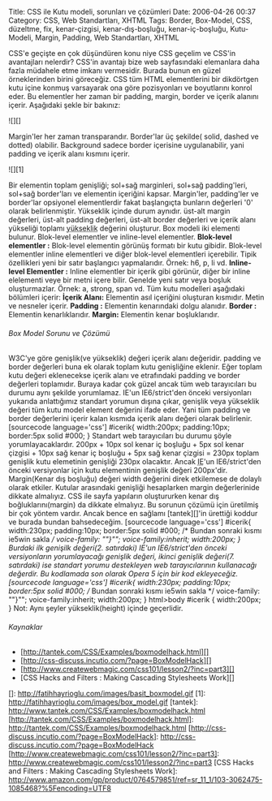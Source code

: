Title: CSS ile Kutu modeli, sorunları ve çözümleri
Date: 2006-04-26 00:37
Category: CSS, Web Standartları, XHTML
Tags: Border, Box-Model, CSS, düzeltme, fix, kenar-çizgisi, kenar-dış-boşluğu, kenar-iç-boşluğu, Kutu-Modeli, Margin, Padding, Web Standartları, XHTML

CSS'e geçişte en çok düşündüren konu niye CSS geçelim ve CSS'in
avantajları nelerdir? CSS'in avantajı bize web sayfasındaki elemanlara
daha fazla müdahele etme imkanı vermesidir. Burada bunun en güzel
örneklerinden birini göreceğiz. CSS tüm HTML elementlerini bir
dikdörtgen kutu içine konmuş varsayarak ona göre pozisyonları ve
boyutlarını konrol eder. Bu elementler her zaman bir padding, margin,
border ve içerik alanını içerir. <!--more-->Aşağıdaki şekle bir bakınız:

![][]

Margin'ler her zaman transparandır. Border'lar üç şekilde( solid, dashed
ve dotted) olabilir. Background sadece border içerisine uygulanabilir,
yani padding ve içerik alanı kısmını içerir.

![][1]

Bir elementin toplam genişliği; sol+sağ marginleri, sol+sağ
padding'leri, sol+sağ border'ları ve elementin içeriğini kapsar.
Margin'ler, padding'ler ve border'lar opsiyonel elementlerdir fakat
başlangıçta bunların değerleri '0' olarak belirlenmiştir. Yükseklik
içinde durum aynıdır. üst-alt margin değerleri, üst-alt padding
değerleri, üst-alt border değerleri ve içerik alanı yükseliği toplamı
<acronym title="height">yükseklik</acronym> değerini oluşturur. Box
modeli iki elementi bulunur. Blok-level elementler ve inline-level
elementler. **Blok-level elementler :** Blok-level elementin görünüş
formatı bir kutu gibidir. Blok-level elementler inline elementleri ve
diğer blok-level elementleri içerebilir. Tipik özellikleri yeni bir
satır başlangıcı yapmalarıdır. Örnek: h6, p, li vd. **Inline-level
Elementler :** Inline elementler bir içerik gibi görünür, diğer bir
inline elelementi veye bir metni içere bilir. Genelde yeni satır veya
boşluk oluşturmazlar. Örnek: a, strong, span vd. Tüm kutu modelleri
aşağıdaki bölümleri içerir: **İçerik Alanı:** Elementin asıl içeriğini
oluşturan kısmıdır. Metin ve nesneler içerir. **Padding :** Elementin
kenarındaki dolgu alanıdır. **Border :** Elementin kenarlıklarıdır.
**Margin:** Elementin kenar boşluklarıdır.

###### Box Model Sorunu ve Çözümü

W3C'ye göre genişlik(ve yükseklik) değeri içerik alanı değeridir.
padding ve border değerleri buna ek olarak toplam kutu genişliğine
eklenir. Eğer toplam kutu değeri eklenecekse içerik alanı ve etrafındaki
padding ve border değerleri toplamıdır. Buraya kadar çok güzel ancak tüm
web tarayıcıları bu durumu aynı şekilde yorumlamaz. IE'un IE6/strict'den
önceki versiyonları yukarıda anlattığımız standart yorumun dışına çıkar,
genişlik veya yükseklik değeri tüm kutu model element değerini ifade
eder. Yani tüm padding ve border değerlerini içerir kalan kısmıda içerik
alanı değeri olarak belirlenir. [sourcecode language='css'] #icerik{
width:200px; padding:10px; border:5px solid #000; } 
Standart web tarayıcıları bu durumu şöyle yorumlayacaklardır. 200px +
10px sol kenar iç boşluğu + 5px sol kenar çizgisi + 10px sağ kenar iç
boşluğu + 5px sağ kenar çizgisi = 230px toplam genişlik kutu elemetinin
genişliği 230px olacaktır. Ancak
<acronym title="İnternet Explorer">IE</acronym>'un IE6/strict'den önceki
versiyonlar için kutu elementinin genişlik değeri 200px'dir.
Margin(Kenar dış boşluğu) değeri width değerini direk etkilemese de
dolaylı olarak etkiler. Kutular arasındaki genişliği hesaplarken margin
değerlerinide dikkate almalıyız. CSS ile sayfa yapıların oluştururken
kenar dış boğluklarını(margin) da dikkate elmalıyız. Bu sorunun çözümü
için üretilmiş bir çok yöntem vardır. Ancak bence en sağlamı
[tantek][]'in ürettiği koddur ve burada bundan bahsedeceğim. [sourcecode
language='css'] #icerik{ width:230px; padding:10px; border:5px solid
#000; /* Bundan sonraki kısmı ie5win sakla */ voice-family:
""}""; voice-family:inherit; width:200px; }  Burdaki
ilk genişilk değeri(2. satırdaki) IE'un IE6/strict'den önceki
versiyonların yorumlayacağı genişlik değeri, ikinci genişlik değeri(7.
satırdaki) ise standart yorumu destekleyen web tarayıcılarının
kullanacağı değerdir. Bu kodlamada son olarak Opera 5 için bir kod
ekleyeceğiz. [sourcecode language='css'] #icerik{ width:230px;
padding:10px; border:5px solid #000; /* Bundan sonraki kısmı ie5win
sakla */ voice-family: ""}""; voice-family:inherit; width:200px; }
html>body #icerik { width:200px; }  Not: Aynı şeyler
yükseklik(height) içinde geçerlidir.

###### Kaynaklar

-   [http://tantek.com/CSS/Examples/boxmodelhack.html][]
-   [http://css-discuss.incutio.com/?page=BoxModelHack][]
-   [http://www.createwebmagic.com/css101/lesson2/?inc=part3][]
-   [CSS Hacks and Filters : Making Cascading Stylesheets Work][]

</p>

  []: http://fatihhayrioglu.com/images/basit_boxmodel.gif
  [1]: http://fatihhayrioglu.com/images/box_model.gif
  [tantek]: http://www.tantek.com/CSS/Examples/boxmodelhack.html
  [http://tantek.com/CSS/Examples/boxmodelhack.html]: http://tantek.com/CSS/Examples/boxmodelhack.html
  [http://css-discuss.incutio.com/?page=BoxModelHack]: http://css-discuss.incutio.com/?page=BoxModelHack
  [http://www.createwebmagic.com/css101/lesson2/?inc=part3]: http://www.createwebmagic.com/css101/lesson2/?inc=part3
  [CSS Hacks and Filters : Making Cascading Stylesheets Work]: http://www.amazon.com/gp/product/0764579851/ref=sr_11_1/103-3062475-1085468?%5Fencoding=UTF8
